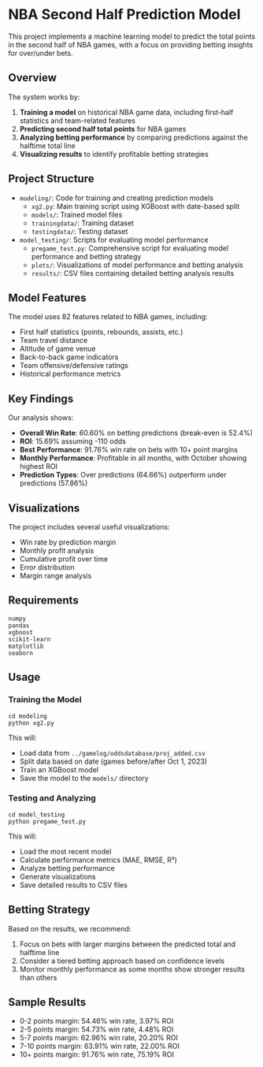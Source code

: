 # NBA Second Half Prediction Model

This project implements a machine learning model to predict the total points in the second half of NBA games, with a focus on providing betting insights for over/under bets.

## Overview

The system works by:

1. **Training a model** on historical NBA game data, including first-half statistics and team-related features
2. **Predicting second half total points** for NBA games
3. **Analyzing betting performance** by comparing predictions against the halftime total line
4. **Visualizing results** to identify profitable betting strategies

## Project Structure

- `modeling/`: Code for training and creating prediction models
  - `xg2.py`: Main training script using XGBoost with date-based split
  - `models/`: Trained model files
  - `trainingdata/`: Training dataset
  - `testingdata/`: Testing dataset
- `model_testing/`: Scripts for evaluating model performance
  - `pregame_test.py`: Comprehensive script for evaluating model performance and betting strategy
  - `plots/`: Visualizations of model performance and betting analysis
  - `results/`: CSV files containing detailed betting analysis results

## Model Features

The model uses 82 features related to NBA games, including:
- First half statistics (points, rebounds, assists, etc.)
- Team travel distance
- Altitude of game venue
- Back-to-back game indicators
- Team offensive/defensive ratings
- Historical performance metrics

## Key Findings

Our analysis shows:
- **Overall Win Rate**: 60.60% on betting predictions (break-even is 52.4%)
- **ROI**: 15.69% assuming -110 odds
- **Best Performance**: 91.76% win rate on bets with 10+ point margins
- **Monthly Performance**: Profitable in all months, with October showing highest ROI
- **Prediction Types**: Over predictions (64.66%) outperform under predictions (57.86%)

## Visualizations

The project includes several useful visualizations:
- Win rate by prediction margin
- Monthly profit analysis
- Cumulative profit over time
- Error distribution
- Margin range analysis

## Requirements

```
numpy
pandas
xgboost
scikit-learn
matplotlib
seaborn
```

## Usage

### Training the Model

```
cd modeling
python xg2.py
```

This will:
- Load data from `../gamelog/oddsdatabase/proj_added.csv`
- Split data based on date (games before/after Oct 1, 2023)
- Train an XGBoost model
- Save the model to the `models/` directory

### Testing and Analyzing

```
cd model_testing
python pregame_test.py
```

This will:
- Load the most recent model
- Calculate performance metrics (MAE, RMSE, R²)
- Analyze betting performance
- Generate visualizations
- Save detailed results to CSV files

## Betting Strategy

Based on the results, we recommend:
1. Focus on bets with larger margins between the predicted total and halftime line
2. Consider a tiered betting approach based on confidence levels
3. Monitor monthly performance as some months show stronger results than others

## Sample Results

- 0-2 points margin: 54.46% win rate, 3.97% ROI
- 2-5 points margin: 54.73% win rate, 4.48% ROI
- 5-7 points margin: 62.96% win rate, 20.20% ROI
- 7-10 points margin: 63.91% win rate, 22.00% ROI
- 10+ points margin: 91.76% win rate, 75.19% ROI